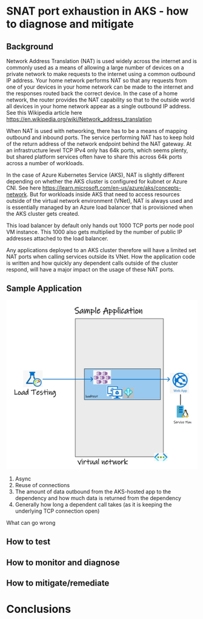 # SNAT port exhaustion in AKS - how to diagnose and mitigate

## Background

Network Address Translation (NAT) is used widely across the internet and is commonly used as a means of allowing a large number of devices on a private network to make requests to the internet using a common outbound IP address. Your home network performs NAT so that any requests from one of your devices in your home network can be made to the internet and the responses routed back the correct device. In the case of a home network, the router provides the NAT capability so that to the outside world all devices in your home network appear as a single outbound IP address. See this Wikipedia article here https://en.wikipedia.org/wiki/Network_address_translation

When NAT is used with networking, there has to be a means of mapping outbound and inbound ports. The service performing NAT has to keep hold of the return address of the network endpoint behind the NAT gateway. At an infrastructure level TCP IPv4 only has 64k ports, which seems plenty, but shared platform services often have to share this across 64k ports across a number of workloads.

In the case of Azure Kubernetes Service (AKS), NAT is slightly different depending on whether the AKS cluster is configured for kubnet or Azure CNI. See here https://learn.microsoft.com/en-us/azure/aks/concepts-network. But for workloads inside AKS that need to access resources outside of the virtual network environment (VNet), NAT is always used and is essentially managed by an Azure load balancer that is provisioned when the AKS cluster gets created.

This load balancer by default only hands out 1000 TCP ports per node pool VM instance. This 1000 also gets multiplied by the number of public IP addresses attached to the load balancer.

Any applications deployed to an AKS cluster therefore will have a limited set NAT ports when calling services outside its VNet. How the application code is written and how quickly any dependent calls outside of the cluster respond, will have a major impact on the usage of these NAT ports. 

## Sample Application

![alt text](/images/overview.png "Sample app overview")

1. Async
2. Reuse of connections
3. The amount of data outbound from the AKS-hosted app to the dependency and how much data is returned from the dependency
4. Generally how long a dependent call takes (as it is keeping the underlying TCP connection open)

What can go wrong

## How to test

## How to monitor and diagnose

## How to mitigate/remediate

# Conclusions
